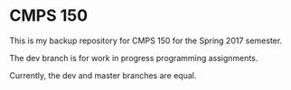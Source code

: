 # CMPS 150
This is my backup repository for CMPS 150 for the Spring 2017 semester.

The dev branch is for work in progress programming assignments.

Currently, the dev and master branches are equal.